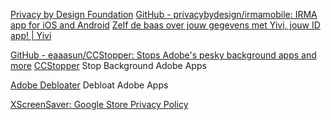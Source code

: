 
[Privacy by Design Foundation](https://privacybydesign.foundation/en)
[GitHub - privacybydesign/irmamobile: IRMA app for iOS and Android](https://github.com/privacybydesign/irmamobile)
[Zelf de baas over jouw gegevens met Yivi, jouw ID app! | Yivi](https://www.yivi.app/)

[GitHub - eaaasun/CCStopper: Stops Adobe's pesky background apps and more](https://github.com/eaaasun/CCStopper)
[CCStopper](https://github.com/E-Soda/CCStopper)
Stop Background Adobe Apps

[Adobe Debloater](https://github.com/FlickyOs/Adobe-Debloater)
Debloat Adobe Apps

[XScreenSaver: Google Store Privacy Policy](https://www.jwz.org/xscreensaver/google.html)
